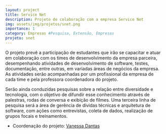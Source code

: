 ```yaml
---
layout: project
title: Service Net
description: Projeto de colaboração com a empresa Service Net
img: assets/img/projetos/snet.png
importance: 1
category: Empresas #Pesquisa, Extensão, Empresas
projeto: snet
---
```


O projeto prevê a participação de estudantes que irão se capacitar e atuar em colaboração com os times de desenvolvimento da empresa parceira, desempenhando atividades de desenvolvimento de software, testes, documentação, entre outras, em variadas áreas de negócios da empresa. As atividades serão acompanhadas por um profissional da empresa de cada time e pela professora coordenadora do projeto.

Serão ainda conduzidas pesquisas sobre a relação entre diversidade e tecnologia, com o objetivo de difundir esse conhecimento através de palestras, rodas de conversa e exibição de filmes.
Uma terceira linha de pesquisa será a área de gerência de dívidas técnicas e arquitetura de software, com ações como entrevistas, coleta de dados, realização de grupos focais e treinamentos.

* Coordenação do projeto: [Vanessa Dantas](/equipe/vanessa_dantas)

